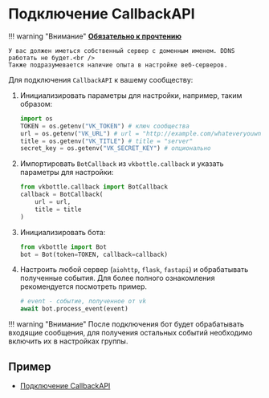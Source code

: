 # Подключение CallbackAPI

!!! warning "Внимание"
    **[Обязательно к прочтению](https://dev.vk.com/api/callback/getting-started)**

    У вас должен иметься собственный сервер с доменным именем. DDNS работать не будет.<br />
    Также подразумевается наличие опыта в настройке веб-серверов.

Для подключения `CallbackAPI` к вашему сообществу:

1. Инициализировать параметры для настройки, например, таким образом:

    ```python
    import os
    TOKEN = os.getenv("VK_TOKEN") # ключ сообщества
    url = os.getenv("VK_URL") # url = "http://example.com/whateveryouwnant"
    title = os.getenv("VK_TITLE") # title = "server"
    secret_key = os.getenv("VK_SECRET_KEY") # опционально
    ```

2. Импортировать `BotCallback` из `vkbottle.callback` и указать параметры для настройки:

    ```python
    from vkbottle.callback import BotCallback
    callback = BotCallback(
        url = url,
        title = title
    )
    ```

3. Инициализировать бота:

    ```python
    from vkbottle import Bot
    bot = Bot(token=TOKEN, callback=callback)
    ```

4. Настроить любой сервер (`aiohttp`, `flask`, `fastapi`) и обрабатывать полученные события. Для более полного ознакомления рекомендуется посмотреть пример.

    ```python
    # event - событие, полученное от vk
    await bot.process_event(event)
    ```

!!! warning "Внимание"
    После подключения бот будет обрабатывать входящие сообщения, для получения остальных событий необходимо включить их в настройках группы.

## Пример

* [Подключение CallbackAPI](https://github.com/vkbottle/vkbottle/blob/master/examples/high-level/callback_api/app.py)
